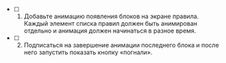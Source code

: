 - [ ] 1. Добавьте анимацию появления блоков на экране правила. Каждый элемент списка правил должен быть анимирован отдельно и анимация должен начинаться в разное время.
- [ ] 2. Подписаться на завершение анимации последнего блока и после него запустить показать кнопку «погнали».
